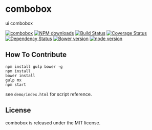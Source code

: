 # combobox

ui combobox

[![combobox](https://nodei.co/npm/modulex-combobox.png)](https://npmjs.org/package/modulex-combobox)
[![NPM downloads](http://img.shields.io/npm/dm/modulex-combobox.svg)](https://npmjs.org/package/modulex-combobox)
[![Build Status](https://secure.travis-ci.org/kissyteam/combobox.png?branch=master)](https://travis-ci.org/kissyteam/combobox)
[![Coverage Status](https://img.shields.io/coveralls/kissyteam/combobox.svg)](https://coveralls.io/r/kissyteam/combobox?branch=master)
[![Dependency Status](https://gemnasium.com/kissyteam/combobox.png)](https://gemnasium.com/kissyteam/combobox)
[![Bower version](https://badge.fury.io/bo/modulex-combobox.svg)](http://badge.fury.io/bo/modulex-combobox)
[![node version](https://img.shields.io/badge/node.js-%3E=_0.10-green.svg?style=flat-square)](http://nodejs.org/download/)


## How To Contribute

```
npm install gulp bower -g
npm install
bower install
gulp mx
npm start
```

see ``demo/index.html`` for script reference.

## License

combobox is released under the MIT license.